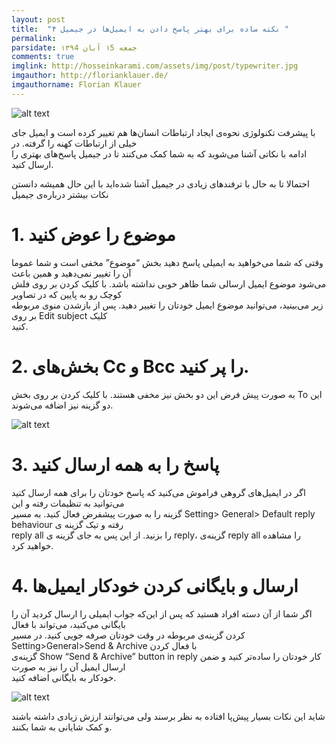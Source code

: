 ```yaml
---
layout: post
title:  "۴ نکته ساده برای بهتر پاسخ‌ دادن به ایمیل‌ها در جیمیل "
permalink: 
parsidate: جمعه ۱5 آبان ۱۳۹4
comments: true
imglink: http://hosseinkarami.com/assets/img/post/typewriter.jpg
imgauthor: http://florianklauer.de/
imgauthorname: Florian Klauer
---
```

![alt text]({{site.url}}/assets/img/post1.jpg)

با پیشرفت تکنولوژی نحوه‌ی ایجاد ارتباطات انسان‌ها هم تغییر کرده است و ایمیل جای خیلی از ارتباطات کهنه را گرفته. در   
ادامه با نکاتی آشنا می‌شوید که به شما کمک می‌کنند تا در جیمیل پاسخ‌های بهتری را ارسال کنید.

احتمالا تا به حال با ترفندهای زیادی در جیمیل آشنا شده‌اید با این حال همیشه دانستن نکات بیشتر درباره‌ی جیمیل  

# 1. موضوع را عوض کنید
   وقتی که شما می‌خواهید به ایمیلی پاسخ دهید بخش “موضوع” مخفی است و شما عموما آن را تغییر نمی‌دهید و همین باعث   
   می‌شود موضوع ایمیل ارسالی شما ظاهر خوبی نداشته باشد. با کلیک کردن بر روی فلش کوچک رو به پایین که در تصاویر   
   زیر می‌بینید، می‌توانید موضوع ایمیل خودتان را تغییر دهید. پس از بازشدن منوی مربوطه بر روی Edit subject کلیک  
   کنید.

# 2. بخش‌های Cc و Bcc را پر کنید.
   به صورت پیش فرض این دو بخش نیز مخفی هستند. با کلیک کردن بر روی بخش To این دو گزینه نیز اضافه می‌شوند.

   ![alt text]({{site.url}}/assets/img/post1.2.jpg)

# 3. پاسخ را به همه ارسال کنید
اگر در ایمیل‌های گروهی فراموش می‌کنید که پاسخ خودتان را برای همه ارسال کنید می‌توانید به تنظیمات رفته و این  
گزینه را به صورت پیشفرض فعال کنید. به مسیر Setting> General> Default reply behaviour رفته و تیک گزینه ی  
reply all را بزنید. از این پس به جای گزینه ی reply، گزینه‌ی reply all را مشاهده خواهید کرد.  

# 4.  ارسال و بایگانی کردن خودکار ایمیل‌ها
   اگر شما از آن دسته افراد هستید که پس از این‌که جواب ایمیلی را ارسال کردید آن را بایگانی می‌کنید، می‌تواند با فعال   
   کردن گزینه‌ی مربوطه در وقت خودتان صرفه جویی کنید. در مسیر Setting>General>Send & Archive با فعال کردن   
   گزینه‌ی Show “Send & Archive” button in reply کار خودتان را ساده‌تر کنید و ضمن ارسال ایمیل آن را نیز به صورت   
   خودکار به بایگانی اضافه کنید.

   ![alt text]({{site.url}}/assets/img/post1.3.jpg)

شاید این نکات بسیار پیش‌پا افتاده به نظر برسند ولی می‌توانند ارزش زیادی داشته باشند و کمک شایانی به شما بکنند.
